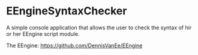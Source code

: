 # EEngineSyntaxChecker
A simple console application that allows the user to check the syntax of hir or her EEngine script module.

The EEngine:
https://github.com/DennisVanEe/EEngine
